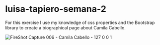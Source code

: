 ﻿# luisa-tapiero-semana-2
For this exercise I use my knowledge of css properties and the Bootstrap library to create a biographical page about Camila Cabello. 

![FireShot Capture 006 - Camila Cabello - 127 0 0 1](https://user-images.githubusercontent.com/79235499/220231957-1cae222f-5a45-4f83-9d9c-5f736da255c4.png)
